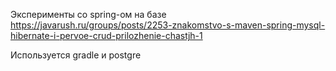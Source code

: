 Эксперименты со spring-ом на базе https://javarush.ru/groups/posts/2253-znakomstvo-s-maven-spring-mysql-hibernate-i-pervoe-crud-prilozhenie-chastjh-1

Используется gradle и postgre